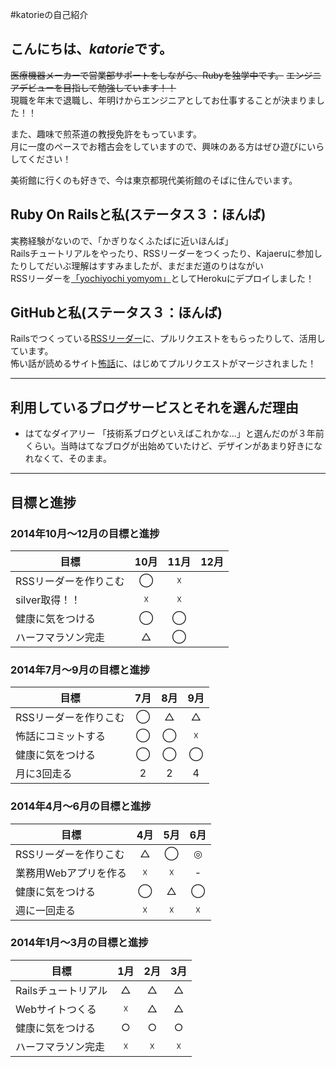 #katorieの自己紹介

## こんにちは、*katorie*です。  
~~医療機器メーカーで営業部サポートをしながら、Rubyを独学中です。~~ 
~~エンジニアデビューを目指して勉強しています！！~~  
現職を年末で退職し、年明けからエンジニアとしてお仕事することが決まりました！！  

また、趣味で煎茶道の教授免許をもっています。  
月に一度のペースでお稽古会をしていますので、興味のある方はぜひ遊びにいらしてください！  

美術館に行くのも好きで、今は東京都現代美術館のそばに住んでいます。　　


## Ruby On Railsと私(ステータス３：ほんば)
実務経験がないので、「かぎりなくふたばに近いほんば」  
Railsチュートリアルをやったり、RSSリーダーをつくったり、Kajaeruに参加したりしてだいぶ理解はすすみましたが、まだまだ道のりはながい  
RSSリーダーを[「yochiyochi yomyom」](http://yochiyochi-yomyom.herokuapp.com/)としてHerokuにデプロイしました！  


## GitHubと私(ステータス３：ほんば)
Railsでつくっている[RSSリーダー](https://github.com/katorie/rss_reader)に、プルリクエストをもらったりして、活用しています。  
怖い話が読めるサイト[怖話](http://kowabana.jp/)に、はじめてプルリクエストがマージされました！  


***

## 利用しているブログサービスとそれを選んだ理由
- はてなダイアリー
「技術系ブログといえばこれかな…」と選んだのが３年前くらい。当時はてなブログが出始めていたけど、デザインがあまり好きになれなくて、そのまま。  

***


## 目標と進捗
### 2014年10月〜12月の目標と進捗
| 目標 | 10月 | 11月 | 12月 |
| ---- |:---:|:---:|:---:|
|RSSリーダーを作りこむ|◯|☓||
|silver取得！！|☓|☓||
|健康に気をつける|◯|◯||
|ハーフマラソン完走|△|◯||

### 2014年7月〜9月の目標と進捗
| 目標 | 7月 | 8月 | 9月 |
| ---- |:---:|:---:|:---:|
|RSSリーダーを作りこむ|◯|△|△|
|怖話にコミットする|◯|◯|☓|
|健康に気をつける|◯|◯|◯|
|月に3回走る|2|2|4|


### 2014年4月〜6月の目標と進捗
| 目標 | 4月 | 5月 | 6月 |
| ---- |:---:|:---:|:---:|
|RSSリーダーを作りこむ|△|◯|◎|
|業務用Webアプリを作る|☓|☓|-|
|健康に気をつける|◯|△|◯|
|週に一回走る|☓|☓|☓|

### 2014年1月〜3月の目標と進捗
| 目標 | 1月 | 2月 | 3月 |
| ---- |:---:|:---:|:---:|
|Railsチュートリアル|△|△|△|
|Webサイトつくる|☓|△|△|
|健康に気をつける|○|○|○|
|ハーフマラソン完走|☓|☓|☓|
